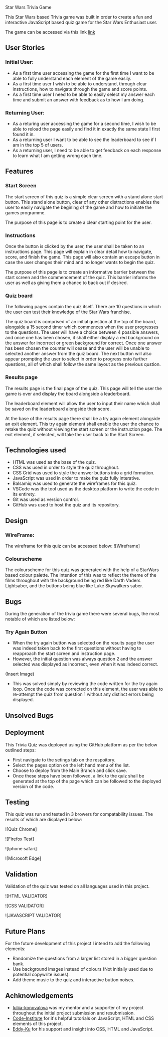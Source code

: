 Star Wars Trivia Game

This Star Wars based Trivia game was built in order to create a fun and interactive JavaScript based quiz game for the Star Wars Enthusiast user.

The game can be accessed via this link [link](https://bethhayden01.github.io/starwars-trivia)

## User Stories

### Initial User: 
* As a first time user accessing the game for the first time I want to be able to fully understand each element of the game easily. 
* As a first time user I wish to be able to understand, through clear instructions, how to navigate through the game and score points.
* As a first time user I need to be able to easily select my answer each time and submit an answer with feedback as to how I am doing. 

### Returning User: 
* As a returing user accessing the game for a second time, I wish to be able to reload the page easily and find it in exactly the same state I first found it in. 
* As a returning user I want to be able to see the leaderboard to see if I am in the top 5 of users.
* As a returning user, I need to be able to get feedback on each response to learn what I am getting wrong each time. 

## Features

### Start Screen

The start screen of this quiz is a simple clear screen with a stand alone start button. This stand alone button, clear of any other distractions enables the user to easily navigate the begining of the game and how to initiate the games programme. 

The purpose of this page is to create a clear starting point for the user.

### Instructions

Once the button is clicked by the user, the user shall be taken to an instructions page. This page will explain in clear detail how to navigate, score, and finish the game. This page will also contain an escape button in case the user changes their mind and no longer wants to begin the quiz. 

The purpose of this page is to create an informative barrier between the start screen and the commencement of the quiz. This barrier informs the user as well as giving them a chance to back out if desired. 

### Quiz board
The following pages contain the quiz itself. There are 10 questions in which the user can test their knowledge of the Star Wars franchise.

The quiz board is comprised of an initial question at the top of the board, alongside a 15 second timer which commences when the user progresses to the questions. The user will have a choice between 4 possible answers, and once one has been chosen, it shall either display a red background on the answer for incorrect or green background for correct. Once one answer has been chosen the counter will cease and the user will be unable to selected another answer from the quiz board. The next button will also appear prompting the user to select in order to progress onto further questions, all of which shall follow the same layout as the previous qustion. 

### Results page
The results page is the final page of the quiz. This page will tell the user the game is over and display the board alongside a leaderboard. 

The leaderboard element will allow the user to input their name which shall be saved on the leaderboard alongside their score. 

At the base of the results page there shall be a try again element alongside an exit element. This try again element shall enable the user the chance to retake the quiz without viewing the start screen or the instruction page. The exit element, if selected, will take the user back to the Start Screen. 

## Technologies used 
- HTML was used as the base of the quiz. 
- CSS was used in order to style the quiz throughout. 
- CSS Grid was used to style the answer buttons into a grid formation. 
- JavaScript was used in order to make the quiz fully interative.
- Balsamiq was used to generate the wireframes for this quiz. 
- VSCode was the tool used as the desktop platform to write the code in its entirety. 
- Git was used as version control. 
- GitHub was used to host the quiz and its repository. 

## Design 

### WireFrame:

The wireframe for this quiz can be accessed below: 
![Wireframe]

### Colourscheme 
The colourscheme for this quiz was generated with the help of a StarWars based colour palette. The intention of this was to reflect the theme of the films throughout with the background being red like Darth Vaders Lightsaber, and the buttons being blue like Luke Skywalkers saber. 

## Bugs 
During the generation of the trivia game there were several bugs, the most notable of which are listed below: 

### Try Again Button
* When the try again button was selected on the results page the user was indeed taken back to the first questions without having to reapproach the start screen and instruction page. 
* However, the initial question was always question 2 and the answer selected was displayed as incorrect, even when it was indeed correct.

(Insert Image)

* This was solved simply by reviewing the code written for the try again loop. Once the code was corrected on this element, the user was able to re-attempt the quiz from question 1 without any distinct errors being displayed. 

## Unsolved Bugs 

## Deployment 

This Trivia Quiz was deployed using the GitHub platform as per the below outlined steps: 

* First navigate to the setings tab on the respoitory. 
* Select the pages option on the left hand menu of the list. 
* Choose to deploy from the Main Branch and click save. 
* Once these steps have been followed, a link to the quiz shall be generated at the top of the page which can be followed to the deployed version of the code. 

## Testing 

This quiz was run and tested in 3 browers for compatability issues. The results of which are displayed below: 

![Quiz Chrome]

![Firefox Test]

![Iphone safari]

![Microsoft Edge]

## Validation 

Validation of the quiz was tested on all languages used in this project. 

![HTML VALIDATOR]

![CSS VALIDATOR]

![JAVASCRIPT VALIDATOR]

## Future Plans 

For the future development of this project I intend to add the following elements: 

* Randomize the questions from a larger list stored in a bigger question bank.
* Use background images instead of colours (Not initially used due to potential copywrite issues).
* Add theme music to the quiz and interactive button noises. 

## Achknowledgements

- [Iuliia-konovalova](https://github.com/IuliiaKonovalova) was my mentor and a supporter of my project throughout the initial project submission and resubmission. 
- [Code-Institute](https://codeinstitute.net/) for it's helpful tutorials on JavaScript, HTML and CSS elements of this project. 
- [Eddy-Ku](https://github.com/PalliateAi) for his support and insight into CSS, HTML and JavaScript. 